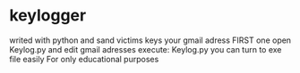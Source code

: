 # keylogger
writed with python and sand victims keys your gmail adress
FIRST one open Keylog.py and edit gmail adresses
execute: Keylog.py
you can turn to exe file easily
For only educational purposes
